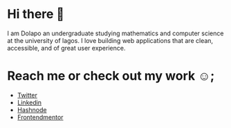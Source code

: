 # Hi there 👋

I am Dolapo an undergraduate studying mathematics and computer science at the university of lagos. I love building web applications that are clean, accessible, and of great user experience.


# Reach me or check out my work ☺️;

* [Twitter](https://twitter.com/nofeesahdee)
* [Linkedin](https://www.linkedin.com/in/dolapo-olatunji-a61b54164/)
* [Hashnode](https://nofeesahdee.hashnode.dev/)
* [Frontendmentor](https://www.frontendmentor.io/profile/nofeesahdee)
